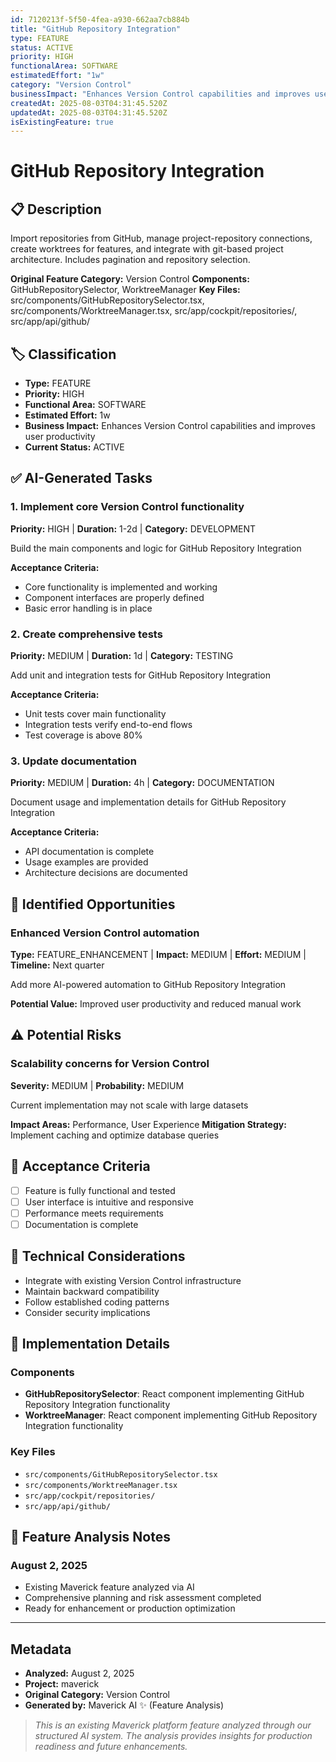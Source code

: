 ```yaml
---
id: 7120213f-5f50-4fea-a930-662aa7cb884b
title: "GitHub Repository Integration"
type: FEATURE
status: ACTIVE
priority: HIGH
functionalArea: SOFTWARE
estimatedEffort: "1w"
category: "Version Control"
businessImpact: "Enhances Version Control capabilities and improves user productivity"
createdAt: 2025-08-03T04:31:45.520Z
updatedAt: 2025-08-03T04:31:45.520Z
isExistingFeature: true
---
```


# GitHub Repository Integration

## 📋 Description
Import repositories from GitHub, manage project-repository connections, create worktrees for features, and integrate with git-based project architecture. Includes pagination and repository selection.

**Original Feature Category:** Version Control
**Components:** GitHubRepositorySelector, WorktreeManager
**Key Files:** src/components/GitHubRepositorySelector.tsx, src/components/WorktreeManager.tsx, src/app/cockpit/repositories/, src/app/api/github/

## 🏷️ Classification
- **Type:** FEATURE
- **Priority:** HIGH
- **Functional Area:** SOFTWARE
- **Estimated Effort:** 1w
- **Business Impact:** Enhances Version Control capabilities and improves user productivity
- **Current Status:** ACTIVE

## ✅ AI-Generated Tasks

### 1. Implement core Version Control functionality
**Priority:** HIGH | **Duration:** 1-2d | **Category:** DEVELOPMENT

Build the main components and logic for GitHub Repository Integration

**Acceptance Criteria:**
- Core functionality is implemented and working
- Component interfaces are properly defined
- Basic error handling is in place

### 2. Create comprehensive tests
**Priority:** MEDIUM | **Duration:** 1d | **Category:** TESTING

Add unit and integration tests for GitHub Repository Integration

**Acceptance Criteria:**
- Unit tests cover main functionality
- Integration tests verify end-to-end flows
- Test coverage is above 80%

### 3. Update documentation
**Priority:** MEDIUM | **Duration:** 4h | **Category:** DOCUMENTATION

Document usage and implementation details for GitHub Repository Integration

**Acceptance Criteria:**
- API documentation is complete
- Usage examples are provided
- Architecture decisions are documented


## 🚀 Identified Opportunities

### Enhanced Version Control automation
**Type:** FEATURE_ENHANCEMENT | **Impact:** MEDIUM | **Effort:** MEDIUM | **Timeline:** Next quarter

Add more AI-powered automation to GitHub Repository Integration

**Potential Value:** Improved user productivity and reduced manual work


## ⚠️ Potential Risks

### Scalability concerns for Version Control
**Severity:** MEDIUM | **Probability:** MEDIUM

Current implementation may not scale with large datasets

**Impact Areas:** Performance, User Experience
**Mitigation Strategy:** Implement caching and optimize database queries


## 🎯 Acceptance Criteria

- [ ] Feature is fully functional and tested
- [ ] User interface is intuitive and responsive
- [ ] Performance meets requirements
- [ ] Documentation is complete

## 🔧 Technical Considerations

- Integrate with existing Version Control infrastructure
- Maintain backward compatibility
- Follow established coding patterns
- Consider security implications

## 📁 Implementation Details

### Components
- **GitHubRepositorySelector**: React component implementing GitHub Repository Integration functionality
- **WorktreeManager**: React component implementing GitHub Repository Integration functionality

### Key Files
- `src/components/GitHubRepositorySelector.tsx`
- `src/components/WorktreeManager.tsx`
- `src/app/cockpit/repositories/`
- `src/app/api/github/`

## 💬 Feature Analysis Notes

### August 2, 2025
- Existing Maverick feature analyzed via AI
- Comprehensive planning and risk assessment completed
- Ready for enhancement or production optimization

---

## Metadata
- **Analyzed:** August 2, 2025
- **Project:** maverick
- **Original Category:** Version Control
- **Generated by:** Maverick AI ✨ (Feature Analysis)

> _This is an existing Maverick platform feature analyzed through our structured AI system. The analysis provides insights for production readiness and future enhancements._
